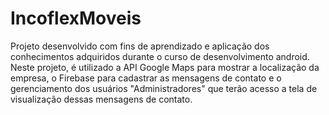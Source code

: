 # IncoflexMoveis

Projeto desenvolvido com fins de aprendizado e aplicação dos conhecimentos adquiridos durante o curso de desenvolvimento android.
Neste projeto, é utilizado a API Google Maps para mostrar a localização da empresa, o Firebase para cadastrar as mensagens de contato e
o gerenciamento dos usuários "Administradores" que terão acesso a tela de visualização dessas mensagens de contato.
